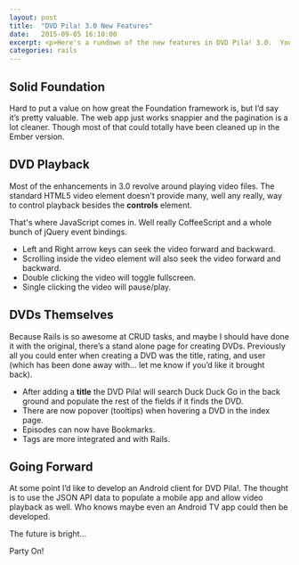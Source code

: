 ```yaml
---
layout: post
title:  "DVD Pila! 3.0 New Features"
date:   2015-09-05 16:10:00
excerpt: <p>Here's a rundown of the new features in DVD Pila! 3.0.  You know, the ones not inherited from migrating to Ruby on Rails.</p>
categories: rails
---
```


## Solid Foundation

Hard to put a value on how great the Foundation framework is, but I’d say it’s pretty valuable.  The web app just works snappier and the pagination is a lot cleaner.  Though most of that could totally have been cleaned up in the Ember version.

## DVD Playback

Most of the enhancements in 3.0 revolve around playing video files.  The standard HTML5 video element doesn't provide many, well any really, way to control playback besides the **controls** element.

That's where JavaScript comes in. Well really CoffeeScript and a whole bunch of jQuery event bindings.

* Left and Right arrow keys can seek the video forward and backward.
* Scrolling inside the video element will also seek the video forward and backward.
* Double clicking the video will toggle fullscreen.
* Single clicking the video will pause/play.

## DVDs Themselves

Because Rails is so awesome at CRUD tasks, and maybe I should have done it with the original, there’s a stand alone page for creating DVDs.  Previously all you could enter when creating a DVD was the title, rating, and user (which has been done away with… let me know if you’d like it brought back).  

* After adding a **title** the DVD Pila! will search Duck Duck Go in the back ground and populate the rest of the fields if it finds the DVD.
* There are now popover (tooltips) when hovering a DVD in the index page.
* Episodes can now have Bookmarks.
* Tags are more integrated and with Rails.

## Going Forward

At some point I’d like to develop an Android client for DVD Pila!.  The thought is to use the JSON API data to populate a mobile app and allow video playback as well.  Who knows maybe even an Android TV app could then be developed.

The future is bright…

Party On!
